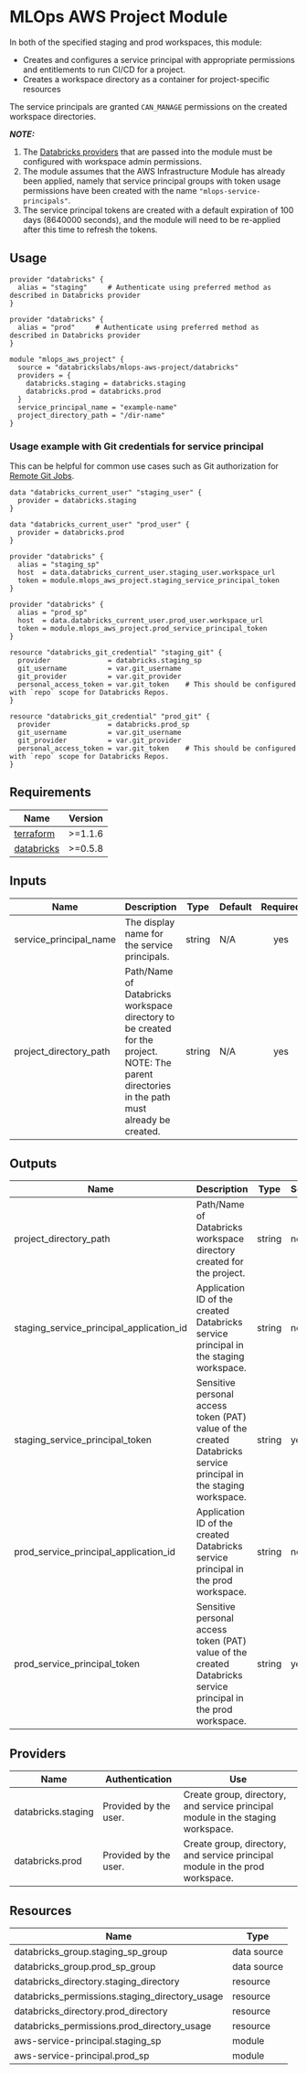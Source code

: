 # MLOps AWS Project Module

In both of the specified staging and prod workspaces, this module:
* Creates and configures a service principal with appropriate permissions and entitlements to run CI/CD for a project. 
* Creates a workspace directory as a container for project-specific resources

The service principals are granted `CAN_MANAGE` permissions on the created workspace directories.

**_NOTE:_** 
1. The [Databricks providers](https://registry.terraform.io/providers/databrickslabs/databricks/latest/docs) that are passed into the module must be configured with workspace admin permissions.
2. The module assumes that the AWS Infrastructure Module has already been applied, namely that service principal groups with token usage permissions have been created with the name `"mlops-service-principals"`.
3. The service principal tokens are created with a default expiration of 100 days (8640000 seconds), and the module will need to be re-applied after this time to refresh the tokens.

## Usage
```hcl
provider "databricks" {
  alias = "staging"     # Authenticate using preferred method as described in Databricks provider
}

provider "databricks" {
  alias = "prod"     # Authenticate using preferred method as described in Databricks provider
}

module "mlops_aws_project" {
  source = "databrickslabs/mlops-aws-project/databricks"
  providers = {
    databricks.staging = databricks.staging
    databricks.prod = databricks.prod
  }
  service_principal_name = "example-name"
  project_directory_path = "/dir-name"
}
```

### Usage example with Git credentials for service principal
This can be helpful for common use cases such as Git authorization for [Remote Git Jobs](https://docs.databricks.com/repos/jobs-remote-notebook.html).
```hcl
data "databricks_current_user" "staging_user" {
  provider = databricks.staging
}

data "databricks_current_user" "prod_user" {
  provider = databricks.prod
}

provider "databricks" {
  alias = "staging_sp"
  host  = data.databricks_current_user.staging_user.workspace_url
  token = module.mlops_aws_project.staging_service_principal_token
}

provider "databricks" {
  alias = "prod_sp"
  host  = data.databricks_current_user.prod_user.workspace_url
  token = module.mlops_aws_project.prod_service_principal_token
}

resource "databricks_git_credential" "staging_git" {
  provider              = databricks.staging_sp
  git_username          = var.git_username
  git_provider          = var.git_provider
  personal_access_token = var.git_token    # This should be configured with `repo` scope for Databricks Repos.
}

resource "databricks_git_credential" "prod_git" {
  provider              = databricks.prod_sp
  git_username          = var.git_username
  git_provider          = var.git_provider
  personal_access_token = var.git_token    # This should be configured with `repo` scope for Databricks Repos.
}
```

## Requirements
| Name | Version |
|------|---------|
|[terraform](https://registry.terraform.io/)|\>=1.1.6|
|[databricks](https://registry.terraform.io/providers/databrickslabs/databricks/0.5.8)|\>=0.5.8|

## Inputs
| Name | Description | Type | Default | Required |
|------|-------------|------|---------|:--------:|
|service_principal_name|The display name for the service principals.|string|N/A|yes|
|project_directory_path|Path/Name of Databricks workspace directory to be created for the project. NOTE: The parent directories in the path must already be created.|string|N/A|yes|

## Outputs
| Name | Description | Type | Sensitive |
|------|-------------|------|---------|
|project_directory_path|Path/Name of Databricks workspace directory created for the project.|string|no|
|staging_service_principal_application_id|Application ID of the created Databricks service principal in the staging workspace.|string|no|
|staging_service_principal_token|Sensitive personal access token (PAT) value of the created Databricks service principal in the staging workspace.|string|yes|
|prod_service_principal_application_id|Application ID of the created Databricks service principal in the prod workspace.|string|no|
|prod_service_principal_token|Sensitive personal access token (PAT) value of the created Databricks service principal in the prod workspace.|string|yes|

## Providers
| Name | Authentication | Use |
|------|-------------|----|
|databricks.staging|Provided by the user.|Create group, directory, and service principal module in the staging workspace.|
|databricks.prod|Provided by the user.|Create group, directory, and service principal module in the prod workspace.|

## Resources
| Name | Type |
|------|------|
|databricks_group.staging_sp_group|data source|
|databricks_group.prod_sp_group|data source|
|databricks_directory.staging_directory|resource|
|databricks_permissions.staging_directory_usage|resource|
|databricks_directory.prod_directory|resource|
|databricks_permissions.prod_directory_usage|resource|
|aws-service-principal.staging_sp|module|
|aws-service-principal.prod_sp|module|